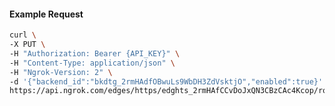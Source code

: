 <!-- Code generated for API Clients. DO NOT EDIT. -->
#### Example Request
```bash
curl \
-X PUT \
-H "Authorization: Bearer {API_KEY}" \
-H "Content-Type: application/json" \
-H "Ngrok-Version: 2" \
-d '{"backend_id":"bkdtg_2rmHAdfOBwuLs9WbDH3ZdVsktjO","enabled":true}' \
https://api.ngrok.com/edges/https/edghts_2rmHAfCCvDoJxQN3CBzCAc4Kcop/routes/edghtsrt_2rmHAdWSvWPku7jY9LgDnqLvlP0/backend
